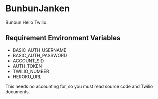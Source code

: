 BunbunJanken
============

Bunbun Hello Twilio.

## Requirement Environment Variables

* BASIC_AUTH_USERNAME
* BASIC_AUTH_PASSWORD
* ACCOUNT_SID
* AUTH_TOKEN
* TWILIO_NUMBER
* HEROKU_URL

This needs no accounting for, so you must read source code and Twilio documents.
